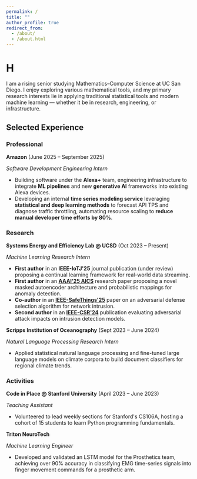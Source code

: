 ```yaml
---
permalink: /
title: ""
author_profile: true
redirect_from: 
  - /about/
  - /about.html
---
```


<!-- Typing animated intro -->
<h1 data-aos="fade-in" style="margin-bottom: 1rem;">
  <span style="font-weight: bold;">H</span><span id="typed-intro" style="min-height: 2.5rem;"></span>
</h1>
<!-- <h1 id="typed-intro" data-aos="fade-in" style="margin-bottom: 1rem;"></h1>-->

<div data-aos="fade-up">
I am a rising senior studying Mathematics–Computer Science at UC San Diego. I enjoy exploring various mathematical tools, and my primary research interests lie in applying traditional statistical tools and modern machine learning — whether it be in research, engineering, or infrastructure.
</div>

<!-- Section Title -->
<div data-aos="fade-up">
<h2>Selected Experience</h2>
</div>

<!-- PROFESSIONAL -->
<div data-aos="fade-up">
<h3>Professional</h3>
</div>

<div class="experience-card" data-aos="zoom-in" style="--bg: url('/images/amazon.png');">
  <p class="experience-title"><strong>Amazon</strong> (June 2025 – September 2025)</p>
  <p class="experience-subtitle"><em>Software Development Engineering Intern</em></p>
  <ul>
    <li>Building software under the <strong>Alexa+</strong> team, engineering infrastructure to integrate <strong>ML pipelines</strong> and new <strong>generative AI</strong> frameworks into existing Alexa devices.</li>
    <li>Developing an internal <strong>time series modeling service</strong> leveraging <strong>statistical and deep learning methods</strong> to forecast API TPS and diagnose traffic throttling, automating resource scaling to <strong>reduce manual developer time efforts by 80%</strong>.</li>
  </ul>
</div>

<!-- RESEARCH -->
<div data-aos="fade-up">
<h3>Research</h3>
</div>

<div class="experience-card" data-aos="zoom-in" style="--bg: url('/images/ucsd.png');">
  <p class="experience-title"><strong>Systems Energy and Efficiency Lab @ UCSD</strong> (Oct 2023 – Present)</p>
  <p class="experience-subtitle"><em>Machine Learning Research Intern</em></p>
  <ul>
    <li><strong>First author</strong> in an 
      <strong>IEEE-IoTJ'25</strong> 
      journal publication (under review) proposing a continual learning framework for real-world data streaming.</li>
    <li><strong>First author</strong> in an 
      <strong><a href="https://arxiv.org/abs/2502.07119" target="_blank" rel="noopener noreferrer">AAAI'25 AICS</a></strong> 
      research paper proposing a novel masked autoencoder architecture and probabilistic mappings for anomaly detection.</li>
    <li><strong>Co-author</strong> in an 
      <strong><a href="https://arxiv.org/abs/2504.13301" target="_blank" rel="noopener noreferrer">IEEE-SafeThings'25</a></strong> 
      paper on an adversarial defense selection algorithm for network intrusion.</li>
    <li><strong>Second author</strong> in an 
      <strong><a href="https://ieeexplore.ieee.org/document/10679443" target="_blank" rel="noopener noreferrer">IEEE-CSR'24</a></strong> 
      publication evaluating adversarial attack impacts on intrusion detection models.</li>
  </ul>
</div>
<div class="experience-card" data-aos="zoom-in" style="--bg: url('/images/scripps.png');">
  <p class="experience-title"><strong>Scripps Institution of Oceanography</strong> (Sept 2023 – June 2024)</p>
  <p class="experience-subtitle"><em>Natural Language Processing Research Intern</em></p>
  <ul>
    <li>Applied statistical natural language processing and fine-tuned large language models on climate corpora to build document classifiers for regional climate trends.</li>
  </ul>
</div>

<!-- ACTIVITIES -->
<div data-aos="fade-up">
<h3>Activities</h3>
</div>

<div class="experience-card" data-aos="zoom-in" style="--bg: url('/images/stanford-logo.png');">
  <p class="experience-title"><strong>Code in Place @ Stanford University</strong> (April 2023 – June 2023)</p>
  <p class="experience-subtitle"><em>Teaching Assistant</em></p>
  <ul>
    <li>Volunteered to lead weekly sections for Stanford's CS106A, hosting a cohort of 15 students to learn Python programming fundamentals.</li>
  </ul>
</div>


<div class="experience-card" data-aos="zoom-in" style="--bg: url('/images/tnt.png');">
  <p class="experience-title"><strong>Triton NeuroTech</strong></p>
  <p class="experience-subtitle"><em>Machine Learning Engineer</em></p>
  <ul>
    <li>Developed and validated an LSTM model for the Prosthetics team, achieving over 90% accuracy in classifying EMG time-series signals into finger movement commands for a prosthetic arm.</li>
  </ul>
</div>

<!-- Extra space to ensure scroll -->
<div style="height: 100vh;"></div>
